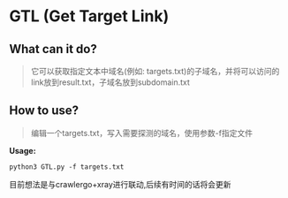 # GTL (Get Target Link)

## What can it do? 
>它可以获取指定文本中域名(例如: targets.txt)的子域名，并将可以访问的link放到result.txt，子域名放到subdomain.txt

## How to use?
>编辑一个targets.txt，写入需要探测的域名，使用参数-f指定文件

**Usage:**
```
python3 GTL.py -f targets.txt 
```


目前想法是与crawlergo+xray进行联动,后续有时间的话将会更新